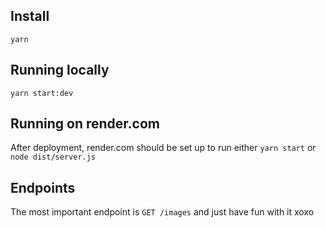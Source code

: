 ## Install

`yarn`

## Running locally

`yarn start:dev`

## Running on render.com

After deployment, render.com should be set up to run either `yarn start` or
`node dist/server.js`

## Endpoints

The most important endpoint is `GET /images` and just have fun with it xoxo
